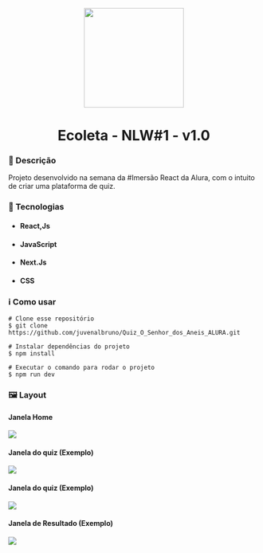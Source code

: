 <p align='center'><img width='200' src="./Quiz_O_Senhor_dos_Aneis_ALURA/imgQuiz/c4w638X.png" background={{black}}></p>
<h1 align='center'>Ecoleta - NLW#1 - v1.0</h1>

<h3>🔖 Descrição</h3>
<p>Projeto desenvolvido na semana da #Imersão React da Alura, com o intuito de criar uma plataforma de quiz.</p>

<h3>🚀 Tecnologias</h3>
<ul>
    <li><h4>React,Js</h4></li>
    <li><h4>JavaScript</h4></li>
    <li><h4>Next.Js</h4></li>
    <li><h4>CSS</h4></li>
</ul>

<h3>ℹ️ Como usar</h3>

    # Clone esse repositório
    $ git clone https://github.com/juvenalbruno/Quiz_O_Senhor_dos_Aneis_ALURA.git
    
    # Instalar dependências do projeto
    $ npm install
    
    # Executar o comando para rodar o projeto
    $ npm run dev
    
<h3>🖼 Layout</h3>
<h4>Janela Home</h4>
<img src="./Quiz_O_Senhor_dos_Aneis_ALURA/imgQuiz/CapaQuiz.png">
<br/>
<h4>Janela do quiz (Exemplo)</h4>
<img src="./Quiz_O_Senhor_dos_Aneis_ALURA/imgQuiz/Quiz2.png">
<br/>
<h4>Janela do quiz (Exemplo)</h4>
<img src="./Quiz_O_Senhor_dos_Aneis_ALURA/imgQuiz/Quiz3.png">
<br/>
<h4>Janela de Resultado (Exemplo)</h4>
<img src="./Quiz_O_Senhor_dos_Aneis_ALURA/imgQuiz/Quiz4.png">
